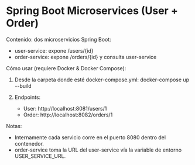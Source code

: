 Spring Boot Microservices (User + Order)
======================================

Contenido: dos microservicios Spring Boot:
- user-service: expone /users/{id}
- order-service: expone /orders/{id} y consulta user-service

Cómo usar (requiere Docker & Docker Compose):
1. Desde la carpeta donde esté docker-compose.yml:
   docker-compose up --build

2. Endpoints:
   - User:  http://localhost:8081/users/1
   - Order: http://localhost:8082/orders/1

Notas:
- Internamente cada servicio corre en el puerto 8080 dentro del contenedor.
- order-service toma la URL del user-service vía la variable de entorno USER_SERVICE_URL.

